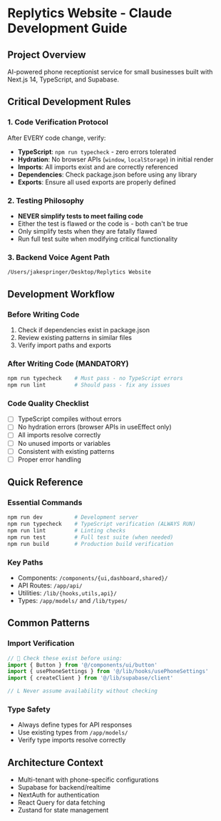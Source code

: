 # Replytics Website - Claude Development Guide

## Project Overview
AI-powered phone receptionist service for small businesses built with Next.js 14, TypeScript, and Supabase.

## Critical Development Rules

### 1. Code Verification Protocol
After EVERY code change, verify:
- **TypeScript**: `npm run typecheck` - zero errors tolerated
- **Hydration**: No browser APIs (`window`, `localStorage`) in initial render
- **Imports**: All imports exist and are correctly referenced
- **Dependencies**: Check package.json before using any library
- **Exports**: Ensure all used exports are properly defined

### 2. Testing Philosophy
- **NEVER simplify tests to meet failing code**
- Either the test is flawed or the code is - both can't be true
- Only simplify tests when they are fatally flawed
- Run full test suite when modifying critical functionality

### 3. Backend Voice Agent Path
```
/Users/jakespringer/Desktop/Replytics Website
```

## Development Workflow

### Before Writing Code
1. Check if dependencies exist in package.json
2. Review existing patterns in similar files
3. Verify import paths and exports

### After Writing Code (MANDATORY)
```bash
npm run typecheck    # Must pass - no TypeScript errors
npm run lint         # Should pass - fix any issues
```

### Code Quality Checklist
- [ ] TypeScript compiles without errors
- [ ] No hydration errors (browser APIs in useEffect only)
- [ ] All imports resolve correctly
- [ ] No unused imports or variables
- [ ] Consistent with existing patterns
- [ ] Proper error handling

## Quick Reference

### Essential Commands
```bash
npm run dev          # Development server
npm run typecheck    # TypeScript verification (ALWAYS RUN)
npm run lint         # Linting checks
npm run test         # Full test suite (when needed)
npm run build        # Production build verification
```

### Key Paths
- Components: `/components/{ui,dashboard,shared}/`
- API Routes: `/app/api/`
- Utilities: `/lib/{hooks,utils,api}/`
- Types: `/app/models/` and `/lib/types/`

## Common Patterns

### Import Verification
```typescript
//  Check these exist before using:
import { Button } from '@/components/ui/button'
import { usePhoneSettings } from '@/lib/hooks/usePhoneSettings'
import { createClient } from '@/lib/supabase/client'

// L Never assume availability without checking
```

### Type Safety
- Always define types for API responses
- Use existing types from `/app/models/`
- Verify type imports resolve correctly

## Architecture Context
- Multi-tenant with phone-specific configurations
- Supabase for backend/realtime
- NextAuth for authentication
- React Query for data fetching
- Zustand for state management